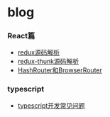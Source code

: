 # blog

### React篇
- [redux源码解析](https://github.com/lxnxbnq/blog/issues/1)
- [redux-thunk源码解析](https://github.com/lxnxbnq/blog/issues/2)
- [HashRouter和BrowserRouter](https://github.com/lxnxbnq/blog/issues/4)


### typescript
- [typescript开发常见问题](https://github.com/lxnxbnq/blog/issues/5)
